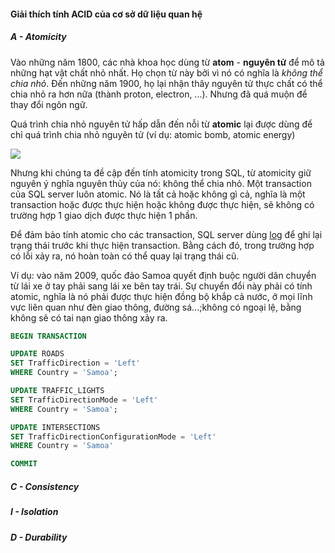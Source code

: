 #### Giải thích tính ACID của cơ sở dữ liệu quan hệ

##### A - Atomicity
Vào những năm 1800, các nhà khoa học dùng từ **atom** - **nguyên tử** để mô tả những hạt vật chất nhỏ nhất.
Họ chọn từ này bởi vì nó có nghĩa là *không thể chia nhỏ*. Đến những năm 1900, họ lại nhận thây
nguyên tử thực chất có thể chia nhỏ ra hơn nữa (thành proton, electron, ...). Nhưng đã quá muộn để thay đổi ngôn ngữ.

Quá trình chia nhỏ nguyên tử hấp dẫn đến nỗi từ **atomic** lại được
dùng để chỉ quá trình chia nhỏ nguyên tử (ví dụ: atomic bomb, atomic energy)

![](http://michaeljswart.com/wp-content/uploads/2011/07/Atomic.png)

Nhưng khi chúng ta đề cập đến tính atomicity trong SQL, từ atomicity giữ nguyên ý nghĩa nguyên thủy của nó:
không thể chia nhỏ. Một transaction của SQL server luôn atomic. Nó là tất cả hoặc
không gì cả, nghĩa là một transaction hoặc được thực hiện hoặc không được thực hiện,
sẽ không có trường hợp 1 giao dịch được thực hiện 1 phần.

Để đảm bảo tính atomic cho các transaction, SQL server dùng [log](https://msdn.microsoft.com/en-us/library/ms186259.aspx?f=255&MSPPError=-2147217396)
để ghi lại trạng thái trước khi thực hiện transaction. Bằng cách đó,
trong trường hợp có lỗi xảy ra, nó hoàn toàn có thể quay lại trạng thái cũ.

Ví dụ: vào năm 2009, quốc đảo Samoa quyết định buộc người dân chuyển
 từ lái xe ở tay phải sang lái xe bên tay trái. Sự chuyển đổi này phải có tính atomic,
 nghĩa là nó phải được thực hiện đồng bộ khắp cả nước, ở mọi
  lĩnh vực liên quan như đèn giao thông, đường sá...;không có
 ngoại lệ, bằng không sẽ có tai nạn giao thông xảy ra.

```SQL
BEGIN TRANSACTION

UPDATE ROADS
SET TrafficDirection = 'Left'
WHERE Country = 'Samoa';

UPDATE TRAFFIC_LIGHTS
SET TrafficDirectionMode = 'Left'
WHERE Country = 'Samoa';

UPDATE INTERSECTIONS
SET TrafficDirectionConfigurationMode = 'Left'
WHERE Country = 'Samoa'

COMMIT
```

##### C - Consistency
##### I - Isolation
##### D - Durability
